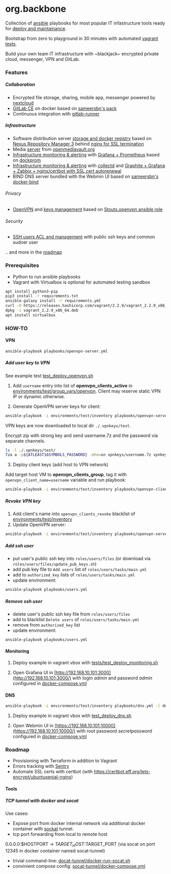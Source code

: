 # org.backbone

Collection of [ansible](https://www.ansible.com/) playbooks for most popular IT infastructure tools
ready for [deploy and maintainance](https://en.wikipedia.org/wiki/Infrastructure_as_code).

Bootstrap from zero to playground in 30 minutes with automated [vagrant tests](tests).

Build your own team IT infrastructure with ~blackjack~ encrypted private cloud, messenger, VPN and GitLab.


### Features

##### Collaboration

* Encrypted file storage, sharing, mobile app, messenger powered by [nextcloud](https://nextcloud.com/)
* [GitLab CE](tests/test_deploy_gitlab.sh) on docker based on [sameersbn's pack](https://github.com/sameersbn/docker-gitlab)
* Continuous integration with [gitlab-runner](roles/gitlab-runner/tasks/main.yml)

##### Infrastructure

* Software distribution server [storage and docker registry](roles/distribution_hub) based on [Nexus Repository Manager 3](https://github.com/sonatype/docker-nexus3)
behind [nginx for SSL termination](roles/nginx)
* Media [server](playbooks/openmediavault.yml) from [openmediavault.org](https://www.openmediavault.org)
* [Infrastructure monitoring & alerting](tests/test_deploy_monitoring.sh) with [Grafana + Prometheus](roles/monitoring_hub/files/dockprom)
based on [dockprom](https://github.com/stefanprodan/dockprom)
* [Infrastructure monitoring & alerting](tests/test_deploy_monitoring.sh) with [collectd](roles/collectd_beacon) and [Graphite + Grafana + Zabbix + nginx/certbot with SSL cert autorenewal](roles/monitoring_hub/files/monitoring_hub)
* BIND DNS server bundled with the Webmin UI based on [sameersbn's docker-bind](https://github.com/sameersbn/docker-bind)

###### Privacy
* [OpenVPN](tests/test_deploy_openvpn.sh) and [keys management](environments/test/group_vars/openvpn.yml) based on [Stouts.openvpn ansible role](https://github.com/Stouts/Stouts.openvpn/)

###### Security
* [SSH users ACL and management](tests/test_deploy_users.sh) with public ssh keys and common sudoer user

.. and more in the [roadmap](#roadmap)


### Prerequisites

* Python to run ansible playbooks
* Vagrant with Virtualbox is optional for automated testing sandbox
```bash
apt install python3-pip
pip3 install -r requirements.txt
ansible-galaxy install -r requirements.yml
curl -O https://releases.hashicorp.com/vagrant/2.2.9/vagrant_2.2.9_x86_64.deb
dpkg -i vagrant_2.2.9_x86_64.deb
apt install virtualbox
```

### HOW-TO

#### VPN
```bash
ansible-playbook playbooks/openvpn-server.yml
```

##### Add user key to VPN

See example test [test_deploy_openvpn.sh](tests/test_deploy_openvpn.sh)

1. Add `username` entry into list of **openvpn_clients_active** in [environments/test/group_vars/openvpn](environments/test/group_vars/openvpn.yml).
Client may reserve static VPN IP or dynamic otherwise.


2. Generate OpenVPN server keys for client:
```bash
ansible-playbook -i environments/test/inventory playbooks/openvpn-server.yml
```
VPN keys are now downloaded to local dir `./.vpnkeys/test`.

Encrypt zip with strong key and send username.7z and the password via separate channels.
```bash
ls -l ./.vpnkeys/test/
7za a -p${ATLEAST16SYMBOLS_PASSWORD} -mhe=on vpnkeys/username.7z vpnkeys/username.zip
```

3. Deploy client keys (add host to VPN network)

Add target host VM to **openvpn_clients_group**, tag it with `openvpn_client_name=username` variable and run playbook:
```bash
ansible-playbook -i environments/test/inventory playbooks/openvpn-client.yml
```

##### Revoke VPN key
1. Add client's name into `openvpn_clients_revoke` blacklist of [environments/test/inventory](environments/test/inventory)
2. Update OpenVPN server:
```bash
ansible-playbook -i environments/test/inventory playbooks/openvpn-server.yml --limit openvpn-server
```


##### Add ssh user

* put user's public ssh key into `roles/users/files` (or download via `roles/users/files/update_pub_keys.sh`)
* add pub key file to `Add users` list of `roles/users/tasks/main.yml`
* add to `authorized_key` lists of `roles/users/tasks/main.yml`
* update environment:
```bash
ansible-playbook playbooks/users.yml
```

##### Remove ssh user

* delete user's public ssh key file from `roles/users/files`
* add to blacklist `Delete users` of `roles/users/tasks/main.yml`
* remove from `authorized_key` list
* update environment:
```bash
ansible-playbook playbooks/users.yml
```


#### Monitoring

1. Deploy example in vagrant vbox with [tests/test_deploy_monitoring.sh](tests/test_deploy_monitoring.sh)

2. Open Grafana UI in [http://192.168.10.101:3000](http://192.168.10.101:3000/) with login *admin* and password *admin* configured in [docker-compose.yml](roles/monitoring_hub/files/dockprom/docker-compose.yml)


#### DNS

```bash
ansible-playbook -i environments/test/inventory playbooks/dns.yml -l dns
```

1. Deploy example in vagrant vbox with [test_deploy_dns.sh](tests/test_deploy_dns.sh)

2. Open Webmin UI in [https://192.168.10.101:10000](https://192.168.10.101:10000/) with *root* password *secretpassword* configured in [docker-compose.yml](roles/dns/files/docker-compose.yml)


### Roadmap

* Provisioning with Terraform in addition to Vagrant
* Errors tracking with [Sentry](https://sentry.io/) 
* Automate SSL certs with certbot (with https://certbot.eff.org/lets-encrypt/ubuntuxenial-nginx)


#### Tools

##### TCP tunnel with docker and socat

Use cases:
* Expose port from docker internal network via additional docker container with [sockat](https://wiki.ipfire.org/addons/socat) tunnel.
* tcp port forwarding from local to remote host

0.0.0.0:$HOSTPORT -> $TARGET_HOST:$TARGET_PORT (via socat on port 12345 in docker container named socat-tunnel)

* trivial command-line: [docat-tunnel/docker-run-socat.sh](./socat-tunnel/docker-run-socat.sh)
* convinient compose config: [socat-tunnel/docker-compose.yml](./socat-tunnel/docker-run-socat.sh)
